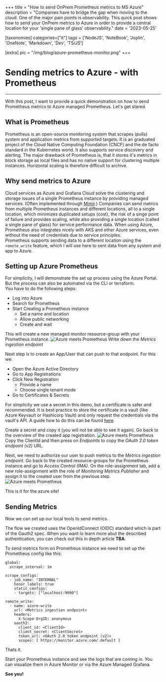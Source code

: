 +++
title = "How to send OnPrem Prometheus metrics to MS Azure"
description = "Companies have to bridge the gap when moving to the cloud. One of the major pain points is observability. This quick post shows how to send your OnPrem metrics to Azure in order to provide a central location for your 'single pane of glass' observability."
date = '2023-05-25'

[taxonomies]
categories=["it"]
tags = ['NodeJS', 'NoteBook', 'Joplin', 'OneNote', 'Markdown', 'Dev', 'TS/JS']

[extra]
pic = "/img/blog/azure-prometheus-monitor.png"
+++

# Sending metrics to Azure - with Prometheus
---
With this post, I want to provide a quick demonstration on how to send Prometheus metrics to Azure managed Prometheus. Let's get stared.

<!-- ![Azure meets Prometheus](/img/blog/azure-prometheus-monitor.png) -->
## What is Prometheus
Prometheus is an open-source monitoring system that scrapes (pulls) system and application metrics from supported targets. It is an graduated project of the Cloud Native Computing Foundation (CNCF) and the de facto standard in the Kubernetes world. It also supports service discovery and alerting. The major drawback of Prometheus is, that it stores it's metrics in block storage as local files and has no native support for clustering multiple instances. Horizontal scaling is therefore difficult to archive.

## Why send metrics to Azure
Cloud services as Azure and Grafana Cloud solve the clustering and storage issues of a single Prometheus instance by providing managed services. (Often implemented through [Mimir](https://grafana.com/oss/mimir/).) Companies can send metrics from multiple Prometheus instances and different locations, all to a single location, which minimizes duplicated setups (cost), the risk of a singe point of failure and provides scaling, while also providing a single location (called a single pane of glass) for service performance data. When using Azure, Prometheus also integrates nicely with AKS and other Azure services, even without the need of credentials due to service principles.  
Prometheus supports sending data to a different location using the `remote_write` feature, which I will use here to sent data from any system and app to Azure.

## Setting up Azure Prometheus
For simplicity, I will demonstrate the set up process using the Azure Portal. But the process can also be automated via the CLI or terraform.  
You have to do the following steps:
 * Log into Azure
 * Search for Prometheus
 * Start Creating a Prometheus instance
   * Set a name and location
   * Allow public networking
   * Create and wait

This will create a new managed monitor resource-group with your Prometheus instance.
![Azure meets Prometheus](/img/blog/azure-prom-1-create.png)
Write down the *Metrics ingestion endpoint*

Next step is to create an App/User that can push to that endpoint. For this we:
 * Open the Azure Active Directory
 * Go to App Registrations
 * Click New Registration
   * Provide a name
   * Choose single tenant mode
 * Go to Certificates & Secrets

For simplicity we use a secret in this demo, but a certificate is safer and recommended. It is best practice to store the certificate in a vault (like Azure Keyvault or Hashicorp Vault) and only request the credentials via the vault's API. A guide how to do this can be found [here](https://learn.microsoft.com/en-us/azure/key-vault/certificates/quick-create-portal#add-a-certificate-to-key-vault).

Create a secret and copy it (you will not be able to see it again). Go back to the overview of the created app registration.
![Azure meets Prometheus](/img/blog/azure-prom-2-user.png)
Copy the ClientId and then press on *Endpoints* to copy the *OAuth 2.0 token endpoint (v2)* URL.

Next, we need to authorize our user to push metrics to the *Metrics ingestion endpoint*. Go back to the created resource-groups for the Prometheus instance and go to *Access Control (IMA)*. On the role-assignment tab, add a new role-assignment with the role of *Monitoring Metrics Publisher* and assign it to the created user from the previous step.
![Azure meets Prometheus](/img/blog/azure-prom-3-access.png)

This is it for the azure site!

## Sending Metrics
Now we can set up our local tools to send metrics.

The flow we created uses the OpenIdConnect (OIDC) standard which is part of the Oauth2 spec. When you want lo learn more abut the described authentication, you can check out this in depth article **TBA**.

To send metrics form on Prometheus instance we need to set up the Prometheus config like this:
```yml,linenos
global:
  scrape_interval: 1m

scrape_configs:
  - job_name: "INTERNAL"
    honor_labels: true
    static_configs:
    - targets: ["localhost:9090"]

remote_write:
  - name: azure-write
    url: <Metrics ingestion endpoint>
    headers:
      X-Scope-OrgID: anonymous
    oauth2:
      client_id: <ClientId>
      client_secret: <ClientSecret>
      token_url: <OAuth 2.0 token endpoint (v2)>
      scopes: [ https://monitor.azure.com/.default ]
```
Thats it.

Start your Prometheus instance and see the logs that are coming in. You can visualize them in Azure Monitor or via the Azure Managed Grafana.

**See you!**
